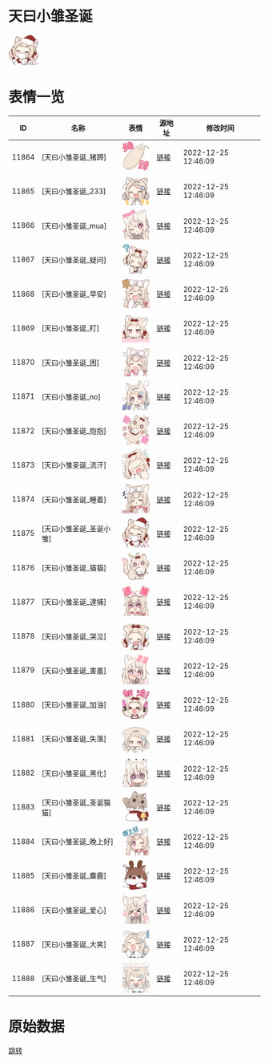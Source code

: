 # 天曰小雏圣诞

<img src="./cover.png" height="60" alt="cover" />

# 表情一览

|ID|名称|表情|源地址|修改时间|
|----|----|----|----|----|
|11864|[天曰小雏圣诞_猪蹄]|<img src="./pic/011864_%5B天曰小雏圣诞_猪蹄%5D.png" height="60" alt="猪蹄"/>|[链接](https://i0.hdslb.com/bfs/garb/item/651c99972af8e5acadb5f02fe632e2d1d6c7db7a.png)|2022-12-25 12:46:09|
|11865|[天曰小雏圣诞_233]|<img src="./pic/011865_%5B天曰小雏圣诞_233%5D.png" height="60" alt="233"/>|[链接](https://i0.hdslb.com/bfs/garb/item/6b4b1ceb6e68e2aa84d0ace73c62a9eb05cba105.png)|2022-12-25 12:46:09|
|11866|[天曰小雏圣诞_mua]|<img src="./pic/011866_%5B天曰小雏圣诞_mua%5D.png" height="60" alt="mua"/>|[链接](https://i0.hdslb.com/bfs/garb/item/01cde507476cb50eca90e8cb263c2a9f717363f9.png)|2022-12-25 12:46:09|
|11867|[天曰小雏圣诞_疑问]|<img src="./pic/011867_%5B天曰小雏圣诞_疑问%5D.png" height="60" alt="疑问"/>|[链接](https://i0.hdslb.com/bfs/garb/item/76a25eed6131dd416e86ef95a9a943b26d68fa24.png)|2022-12-25 12:46:09|
|11868|[天曰小雏圣诞_早安]|<img src="./pic/011868_%5B天曰小雏圣诞_早安%5D.png" height="60" alt="早安"/>|[链接](https://i0.hdslb.com/bfs/garb/item/4a604a9d29eade40cc66a164018064743729e073.png)|2022-12-25 12:46:09|
|11869|[天曰小雏圣诞_盯]|<img src="./pic/011869_%5B天曰小雏圣诞_盯%5D.png" height="60" alt="盯"/>|[链接](https://i0.hdslb.com/bfs/garb/item/67211dd830222e2e12cc9a65763be3d1c806e836.png)|2022-12-25 12:46:09|
|11870|[天曰小雏圣诞_困]|<img src="./pic/011870_%5B天曰小雏圣诞_困%5D.png" height="60" alt="困"/>|[链接](https://i0.hdslb.com/bfs/garb/item/7b2b74ab98a7435ea132c8b8c2a6c4b42e7cad53.png)|2022-12-25 12:46:09|
|11871|[天曰小雏圣诞_no]|<img src="./pic/011871_%5B天曰小雏圣诞_no%5D.png" height="60" alt="no"/>|[链接](https://i0.hdslb.com/bfs/garb/item/390bb3c982eeab0f006a5a6e193371ba6b84fe91.png)|2022-12-25 12:46:09|
|11872|[天曰小雏圣诞_抱抱]|<img src="./pic/011872_%5B天曰小雏圣诞_抱抱%5D.png" height="60" alt="抱抱"/>|[链接](https://i0.hdslb.com/bfs/garb/item/b8b3563ecc00e14385d3c18df9c75ac41ddef96e.png)|2022-12-25 12:46:09|
|11873|[天曰小雏圣诞_流汗]|<img src="./pic/011873_%5B天曰小雏圣诞_流汗%5D.png" height="60" alt="流汗"/>|[链接](https://i0.hdslb.com/bfs/garb/item/95e69cee0022b55e8bdb3a248544ed0674751ff2.png)|2022-12-25 12:46:09|
|11874|[天曰小雏圣诞_睡着]|<img src="./pic/011874_%5B天曰小雏圣诞_睡着%5D.png" height="60" alt="睡着"/>|[链接](https://i0.hdslb.com/bfs/garb/item/d18cc3dcf68624d2e83b6121bdef4a96eaf4b562.png)|2022-12-25 12:46:09|
|11875|[天曰小雏圣诞_圣诞小雏]|<img src="./pic/011875_%5B天曰小雏圣诞_圣诞小雏%5D.png" height="60" alt="圣诞小雏"/>|[链接](https://i0.hdslb.com/bfs/garb/item/512f8e26657b3a756a268420df3fdf31e90943ec.png)|2022-12-25 12:46:09|
|11876|[天曰小雏圣诞_猫猫]|<img src="./pic/011876_%5B天曰小雏圣诞_猫猫%5D.png" height="60" alt="猫猫"/>|[链接](https://i0.hdslb.com/bfs/garb/item/edbee950c9556d2044bef4d99f0f643ea565034c.png)|2022-12-25 12:46:09|
|11877|[天曰小雏圣诞_逮捕]|<img src="./pic/011877_%5B天曰小雏圣诞_逮捕%5D.png" height="60" alt="逮捕"/>|[链接](https://i0.hdslb.com/bfs/garb/item/a7ed0e21f63bfdda9edc8c3cc063f6049355152c.png)|2022-12-25 12:46:09|
|11878|[天曰小雏圣诞_哭泣]|<img src="./pic/011878_%5B天曰小雏圣诞_哭泣%5D.png" height="60" alt="哭泣"/>|[链接](https://i0.hdslb.com/bfs/garb/item/d2a099dc3cee92686599c2886603988ca39d915b.png)|2022-12-25 12:46:09|
|11879|[天曰小雏圣诞_害羞]|<img src="./pic/011879_%5B天曰小雏圣诞_害羞%5D.png" height="60" alt="害羞"/>|[链接](https://i0.hdslb.com/bfs/garb/item/d31c83ac7cdbda1155419ce0f1321aec0df135a3.png)|2022-12-25 12:46:09|
|11880|[天曰小雏圣诞_加油]|<img src="./pic/011880_%5B天曰小雏圣诞_加油%5D.png" height="60" alt="加油"/>|[链接](https://i0.hdslb.com/bfs/garb/item/a7d0e63259e8c8a79235fb11c67e00d30a7c7c84.png)|2022-12-25 12:46:09|
|11881|[天曰小雏圣诞_失落]|<img src="./pic/011881_%5B天曰小雏圣诞_失落%5D.png" height="60" alt="失落"/>|[链接](https://i0.hdslb.com/bfs/garb/item/3da1686abd654760e17d76090285b5c5adc883c8.png)|2022-12-25 12:46:09|
|11882|[天曰小雏圣诞_黑化]|<img src="./pic/011882_%5B天曰小雏圣诞_黑化%5D.png" height="60" alt="黑化"/>|[链接](https://i0.hdslb.com/bfs/garb/item/8744495840d13527df8f820e8a5078aba4b947bd.png)|2022-12-25 12:46:09|
|11883|[天曰小雏圣诞_圣诞猫猫]|<img src="./pic/011883_%5B天曰小雏圣诞_圣诞猫猫%5D.png" height="60" alt="圣诞猫猫"/>|[链接](https://i0.hdslb.com/bfs/garb/item/70ce94c1c877e7946e5fe61715756ae16e128d73.png)|2022-12-25 12:46:09|
|11884|[天曰小雏圣诞_晚上好]|<img src="./pic/011884_%5B天曰小雏圣诞_晚上好%5D.png" height="60" alt="晚上好"/>|[链接](https://i0.hdslb.com/bfs/garb/item/fe8547b6492664dd0b16a56823784be6fd80f491.png)|2022-12-25 12:46:09|
|11885|[天曰小雏圣诞_麋鹿]|<img src="./pic/011885_%5B天曰小雏圣诞_麋鹿%5D.png" height="60" alt="麋鹿"/>|[链接](https://i0.hdslb.com/bfs/garb/item/10ed358a20c2ae936ad34e83cf6a594260a1a49a.png)|2022-12-25 12:46:09|
|11886|[天曰小雏圣诞_爱心]|<img src="./pic/011886_%5B天曰小雏圣诞_爱心%5D.png" height="60" alt="爱心"/>|[链接](https://i0.hdslb.com/bfs/garb/item/ad35052d8be8e1a4756584f19360b1a8dc69953c.png)|2022-12-25 12:46:09|
|11887|[天曰小雏圣诞_大笑]|<img src="./pic/011887_%5B天曰小雏圣诞_大笑%5D.png" height="60" alt="大笑"/>|[链接](https://i0.hdslb.com/bfs/garb/item/00b03f80d02a9cd928a0d989111a3a3bb96f6453.png)|2022-12-25 12:46:09|
|11888|[天曰小雏圣诞_生气]|<img src="./pic/011888_%5B天曰小雏圣诞_生气%5D.png" height="60" alt="生气"/>|[链接](https://i0.hdslb.com/bfs/garb/item/369968e5eb1cdbc99af33bcc668066687888c2c4.png)|2022-12-25 12:46:09|

# 原始数据

[跳转](./raw.json)

